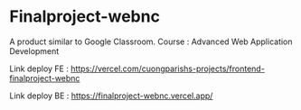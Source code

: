 # Finalproject-webnc
A product similar to Google Classroom.
Course : Advanced Web Application Development

Link deploy FE : https://vercel.com/cuongparishs-projects/frontend-finalproject-webnc

Link deploy BE : https://finalproject-webnc.vercel.app/
